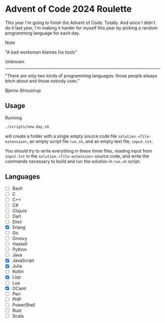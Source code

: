 # Advent of Code 2024 Roulette

This year I'm going to finish the Advent of Code. Totally. And since I didn't do it last year, I'm making it harder for myself this year by picking a random programming language for each day.

> [!NOTE]
> 
> "A bad worksman blames his tools"
> 
> *Unknown*
>
> ---
> "There are only two kinds of programming languages: those people always bitch about and those nobody uses.”
>
> *Bjarne Stroustrup*

## Usage

Running

```sh
./scripts/new-day.sh
```

will create a folder with a single empty source code file `solution.<file-extension>`, an empty script file `run.sh`, and an empty text file, `input.txt`.

You should try to write everything in these three files, reading input from `input.txt` in the `solution.<file-extension>` source code, and write the commands necessary to build and run the solution in `run.sh` script.

## Languages

- [ ] Bash
- [ ] C
- [ ] C++
- [ ] C#
- [ ] Clojure
- [ ] Dart
- [ ] Elixir
- [x] Erlang
- [ ] Go
- [ ] Groovy
- [ ] Haskell
- [ ] Python
- [ ] Java
- [x] JavaScript
- [x] Julia
- [ ] Kotlin
- [x] Lisp
- [ ] Lua
- [x] OCaml 
- [ ] Perl
- [ ] PHP
- [ ] PowerShell
- [ ] Rust
- [ ] Scala